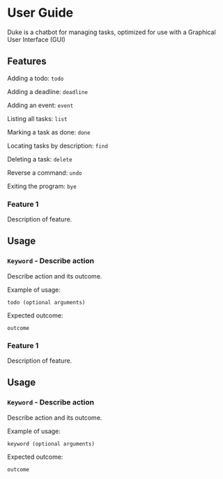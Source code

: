 # User Guide
Duke is a chatbot for managing tasks, optimized for use with a 
Graphical User Interface (GUI)
## Features 
Adding a todo: `todo`

Adding a deadline: `deadline`

Adding an event: `event`

Listing all tasks: `list`

Marking a task as done: `done`

Locating tasks by description: `find`

Deleting a task: `delete`

Reverse a command: `undo`

Exiting the program: `bye`


### Feature 1 
Description of feature.

## Usage

### `Keyword` - Describe action

Describe action and its outcome.

Example of usage: 

`todo (optional arguments)`

Expected outcome:

`outcome`

### Feature 1 
Description of feature.

## Usage

### `Keyword` - Describe action

Describe action and its outcome.

Example of usage: 

`keyword (optional arguments)`

Expected outcome:

`outcome`

